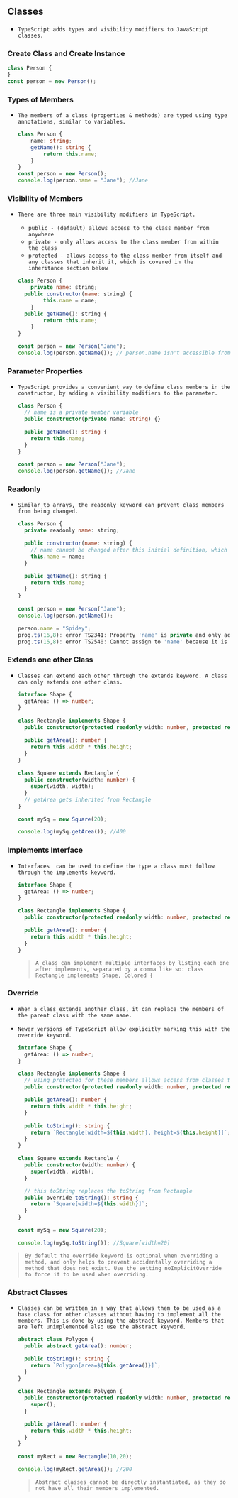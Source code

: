 ## Classes

 - `TypeScript adds types and visibility modifiers to JavaScript classes.`



### Create Class and Create Instance

```ts
class Person {
}
const person = new Person();
```



###  Types of Members

- `The members of a class (properties & methods) are typed using type annotations, similar to variables.`

  ```ts
  class Person {
      name: string;
      getName(): string {
          return this.name;
      }
  }
  const person = new Person();
  console.log(person.name = "Jane"); //Jane
  ```
  



### Visibility of Members

- `There are three main visibility modifiers in TypeScript.`

  - `public - (default) allows access to the class member from anywhere	`
  - `private - only allows access to the class member from within the class`
  - `protected - allows access to the class member from itself and any classes that inherit it, which is covered in the inheritance section below`

  ```js
  class Person {
      private name: string;
  	public constructor(name: string) {
          this.name = name;
      }
  	public getName(): string {
          return this.name;
      }
  }
  
  const person = new Person("Jane");
  console.log(person.getName()); // person.name isn't accessible from outside the class since it's private
  ```



### Parameter Properties

- `TypeScript provides a convenient way to define class members in the constructor, by adding a visibility modifiers to the parameter.`

  ```ts
  class Person {
    // name is a private member variable
    public constructor(private name: string) {}
  
    public getName(): string {
      return this.name;
    }
  }
  
  const person = new Person("Jane");
  console.log(person.getName()); //Jane
  ```

  

### Readonly

- `Similar to arrays, the readonly keyword can prevent class members from being changed.`

  ```js
  class Person {
    private readonly name: string;
  
    public constructor(name: string) {
      // name cannot be changed after this initial definition, which has to be either at it's declaration or in the constructor.
      this.name = name;
    }
  
    public getName(): string {
      return this.name;
    }
  }
        
  const person = new Person("Jane");
  console.log(person.getName());
  
  person.name = "Spidey"; 
  prog.ts(16,8): error TS2341: Property 'name' is private and only accessible within class 'Person'.
  prog.ts(16,8): error TS2540: Cannot assign to 'name' because it is a read-only property.
  ```





### Extends one other Class

- `Classes can extend each other through the extends keyword. A class can only extends one other class.`

  ```ts
  interface Shape {
    getArea: () => number;
  }
        
  class Rectangle implements Shape {
    public constructor(protected readonly width: number, protected readonly height: number) {}
  
    public getArea(): number {
      return this.width * this.height;
    }
  }
        
  class Square extends Rectangle {
    public constructor(width: number) {
      super(width, width);
    }
    // getArea gets inherited from Rectangle
  }
  
  const mySq = new Square(20);
  
  console.log(mySq.getArea()); //400
  
  ```

  





### Implements Interface

- `Interfaces  can be used to define the type a class must follow through the implements keyword.`

  ```ts
  interface Shape {
    getArea: () => number;
  }
  
  class Rectangle implements Shape {
    public constructor(protected readonly width: number, protected readonly height: number) {}
  
    public getArea(): number {
      return this.width * this.height;
    }
  }
  ```

  > `A class can implement multiple interfaces by listing each one after implements, separated by a comma like so: class Rectangle implements Shape, Colored {`





### Override

- `When a class extends another class, it can replace the members of the parent class with the same name.`

- `Newer versions of TypeScript allow explicitly marking this with the override keyword.`

  ```ts
  interface Shape {
    getArea: () => number;
  }
  
  class Rectangle implements Shape {
    // using protected for these members allows access from classes that extend from this class, such as Square
    public constructor(protected readonly width: number, protected readonly height: number) {}
  
    public getArea(): number {
      return this.width * this.height;
    }
  
    public toString(): string {
      return `Rectangle[width=${this.width}, height=${this.height}]`;
    }
  }
  
  class Square extends Rectangle {
    public constructor(width: number) {
      super(width, width);
    }
  
    // this toString replaces the toString from Rectangle
    public override toString(): string {
      return `Square[width=${this.width}]`;
    }
  }
  
  const mySq = new Square(20);
  
  console.log(mySq.toString()); //Square[width=20]
  ```

  

> `By default the override keyword is optional when overriding a method, and only helps to prevent accidentally overriding a method that does not exist. Use the setting noImplicitOverride to force it to be used when overriding.`





### Abstract Classes

- `Classes can be written in a way that allows them to be used as a base class for other classes without having to implement all the members. This is done by using the abstract keyword. Members that are left unimplemented also use the abstract keyword.`

  ```ts
  abstract class Polygon {
    public abstract getArea(): number;
  
    public toString(): string {
      return `Polygon[area=${this.getArea()}]`;
    }
  }
  
  class Rectangle extends Polygon {
    public constructor(protected readonly width: number, protected readonly height: number) {
      super();
    }
  
    public getArea(): number {
      return this.width * this.height;
    }
  }
  
  const myRect = new Rectangle(10,20);
  
  console.log(myRect.getArea()); //200
  
  ```

  > `Abstract classes cannot be directly instantiated, as they do not have all their members implemented.`

  

  
